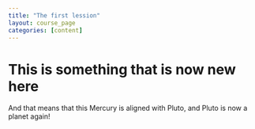 ```yaml
---
title: "The first lession"
layout: course_page
categories: [content]
---
```


# This is something that is now new here

And that means that this Mercury is aligned with Pluto, and Pluto is now a planet again!
